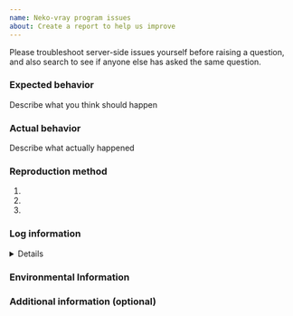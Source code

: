 ```yaml
---
name: Neko-vray program issues
about: Create a report to help us improve
---
```


Please troubleshoot server-side issues yourself before raising a question, and also search to see if anyone else has asked the same question.


### Expected behavior
Describe what you think should happen

### Actual behavior
Describe what actually happened

### Reproduction method
1.
2.
3.

### Log information
<details>

pass `adb logcat -s com.v2ray.ang GoLog V2rayConfigUtilGoLog Main` Get the log. Please delete any sensitive information that may appear in the log.

If the problem can be reproduced, it is recommended to execute `adb logcat -c` Clear the system log and then execute the above command to reproduce the problem.
```
Paste log here
```
</details>

### Environmental Information

### Additional information (optional)

